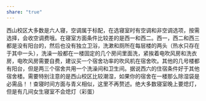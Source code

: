 ```yaml
---
share: "true"
---
```


西山校区大多数是六人寝，空调属于标配，在选寝室时有空调和非空调选项，按需选择，会收空调费哦。在寝室方面条件比较差的是西一和西二。西一，西二和西三都是没有阳台的，然后也没有独立卫浴，洗漱和厕所在每层楼的两头（热水只存在于其中一头），洗澡一般都在一楼固定的几个房间里面洗，紧挨着电吹风房和洗衣房，电吹风房需要自费，建议买一个宿舍功率的吹风机在宿舍吹。其他的几号楼都有阳台，但是两三个宿舍共用一个洗澡间和卫生间。据说西六的住宿条件好于其他宿舍楼。需要特别注意的是西山校区比较潮湿，如果你的宿舍在一楼那么除湿袋是必需品！！查寝时间方面与青义相似，这里不再赘述。绝大多数寝室晚上要熄灯，但是有几间女生寝室不会熄灯（彩蛋）